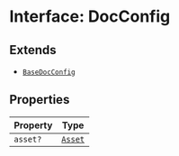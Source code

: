 # Interface: DocConfig

## Extends

- [`BaseDocConfig`](../../../DesignConfig.types/interfaces/base-doc-config.md)

## Properties

| Property | Type |
| ------ | ------ |
| `asset?` | [`Asset`](../../../Asset.types/type-aliases/asset/index.md) |
